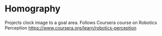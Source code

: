 # Homography
Projects clock image to a goal area. Follows Coursera course on Robotics Perception
https://www.coursera.org/learn/robotics-perception
